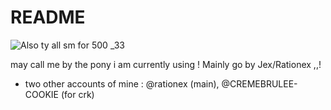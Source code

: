 # README

![Also ty all sm for 500 _33](https://github.com/user-attachments/assets/42743978-4bd8-4c3a-92d1-bd8fac758bf9)

may call me by the pony i am currently using ! Mainly go by Jex/Rationex ,,!

- two other accounts of mine : @rationex (main), @CREMEBRULEE-COOKIE (for crk) 

